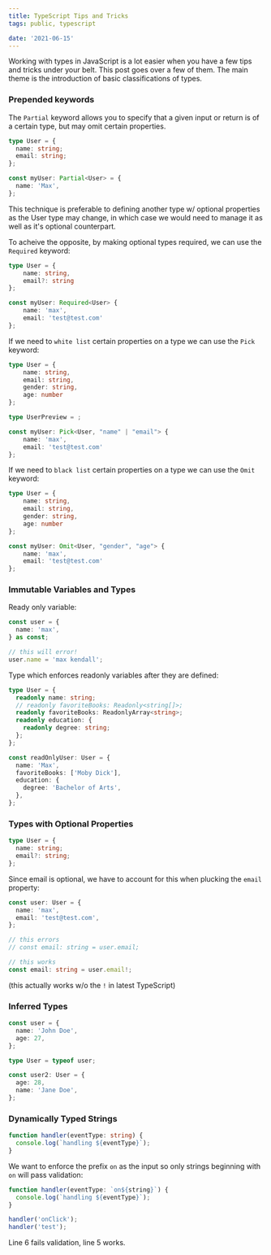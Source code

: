 ```yaml
---
title: TypeScript Tips and Tricks
tags: public, typescript

date: '2021-06-15'
---
```


Working with types in JavaScript is a lot easier when you have a few tips and tricks
under your belt. This post goes over a few of them. The main theme is the introduction of basic classifications of types.

### Prepended keywords

The `Partial` keyword allows you to specify that a given input or return is of a certain type, but may omit certain properties.

```typescript
type User = {
  name: string;
  email: string;
};

const myUser: Partial<User> = {
  name: 'Max',
};
```

This technique is preferable to defining another type w/ optional properties as the User type may change, in which case we would need to manage it as well as it's optional counterpart.

To acheive the opposite, by making optional types required, we can use the `Required` keyword:

```typescript
type User = {
    name: string,
    email?: string
};

const myUser: Required<User> {
    name: 'max',
    email: 'test@test.com'
};
```

If we need to `white list` certain properties on a type we can use the `Pick` keyword:

```typescript
type User = {
    name: string,
    email: string,
    gender: string,
    age: number
};

type UserPreview = ;

const myUser: Pick<User, "name" | "email"> {
    name: 'max',
    email: 'test@test.com'
};
```

If we need to `black list` certain properties on a type we can use the `Omit` keyword:

```typescript
type User = {
    name: string,
    email: string,
    gender: string,
    age: number
};

const myUser: Omit<User, "gender", "age"> {
    name: 'max',
    email: 'test@test.com'
};
```

### Immutable Variables and Types

Ready only variable:

```typescript
const user = {
  name: 'max',
} as const;

// this will error!
user.name = 'max kendall';
```

Type which enforces readonly variables after they are defined:

```typescript
type User = {
  readonly name: string;
  // readonly favoriteBooks: Readonly<string[]>;
  readonly favoriteBooks: ReadonlyArray<string>;
  readonly education: {
    readonly degree: string;
  };
};

const readOnlyUser: User = {
  name: 'Max',
  favoriteBooks: ['Moby Dick'],
  education: {
    degree: 'Bachelor of Arts',
  },
};
```

### Types with Optional Properties

```typescript
type User = {
  name: string;
  email?: string;
};
```

Since email is optional, we have to account for this when plucking the `email` property:

```typescript
const user: User = {
  name: 'max',
  email: 'test@test.com',
};

// this errors
// const email: string = user.email;

// this works
const email: string = user.email!;
```

(this actually works w/o the `!` in latest TypeScript)

### Inferred Types

```typescript
const user = {
  name: 'John Doe',
  age: 27,
};

type User = typeof user;

const user2: User = {
  age: 28,
  name: 'Jane Doe',
};
```

### Dynamically Typed Strings

```typescript
function handler(eventType: string) {
  console.log(`handling ${eventType}`);
}
```

We want to enforce the prefix `on` as the input so only strings beginning with `on` will pass validation:

```typescript
function handler(eventType: `on${string}`) {
  console.log(`handling ${eventType}`);
}

handler('onClick');
handler('test');
```

Line 6 fails validation, line 5 works.
